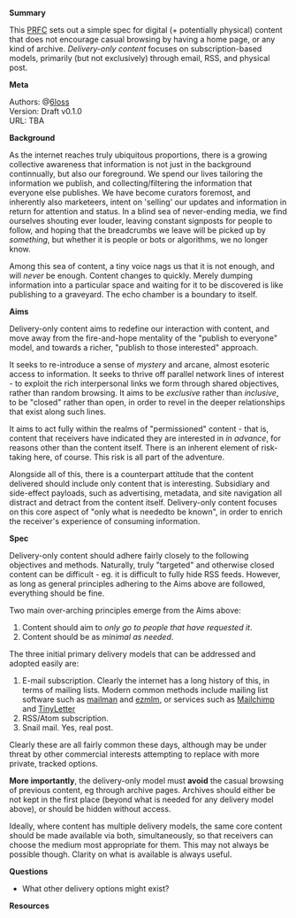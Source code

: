 **Summary**

This [PRFC](https://github.com/exmosis/prfc-0-prfcs/blob/master/prfc-0.md) sets out a simple spec for digital (+ potentially physical) content that does not encourage casual browsing by having a home page, or any kind of archive. *Delivery-only content* focuses on subscription-based models, primarily (but not exclusively) through email, RSS, and physical post.

**Meta**

Authors: @[6loss](https://twitter.com/6loss)<br>
Version: Draft v0.1.0<br>
URL: TBA<br>

**Background**

As the internet reaches truly ubiquitous proportions, there is a growing collective awareness that information is not just in the background continnually, but also our foreground. We spend our lives tailoring the information we publish, and collecting/filtering the information that everyone else publishes. We have become curators foremost, and inherently also marketeers, intent on 'selling' our updates and information in return for attention and status. In a blind sea of never-ending media, we find ourselves shouting ever louder, leaving constant signposts for people to follow, and hoping that the breadcrumbs we leave will be picked up by *something*, but whether it is people or bots or algorithms, we no longer know.

Among this sea of content, a tiny voice nags us that it is not enough, and will *never* be enough. Content changes to quickly. Merely dumping information into a particular space and waiting for it to be discovered is like publishing to a graveyard. The echo chamber is a boundary to itself.

**Aims**

Delivery-only content aims to redefine our interaction with content, and move away from the fire-and-hope mentality of the "publish to everyone" model, and towards a richer, "publish to those interested" approach.

It seeks to re-introduce a sense of *mystery* and arcane, almost esoteric access to information. It seeks to thrive off parallel network lines of interest - to exploit the rich interpersonal links we form through shared objectives, rather than random browsing. It aims to be *exclusive* rather than *inclusive*, to be "closed" rather than open, in order to revel in the deeper relationships that exist along such lines.

It aims to act fully within the realms of "permissioned" content - that is, content that receivers have indicated they are interested in *in advance*, for reasons other than the content itself. There is an inherent element of risk-taking here, of course. This risk is all part of the adventure.

Alongside all of this, there is a counterpart attitude that the content delivered should include only content that is interesting. Subsidiary and side-effect payloads, such as advertising, metadata, and site navigation all distract and detract from the content itself. Delivery-only content focuses on this core aspect of "only what is neededto be known", in order to enrich the receiver's experience of consuming information.

**Spec**

Delivery-only content should adhere fairly closely to the following objectives and methods. Naturally, truly "targeted" and otherwise closed content can be difficult - eg. it is difficult to fully hide RSS feeds. However, as long as general principles adhering to the Aims above are followed, everything should be fine.

Two main over-arching principles emerge from the Aims above:

1. Content should aim to *only go to people that have requested it*.
2. Content should be as *minimal as needed*.

The three initial primary delivery models that can be addressed and adopted easily are:

1. E-mail subscription. Clearly the internet has a long history of this, in terms of mailing lists. Modern common methods include mailing list software such as [mailman](http://www.list.org/) and [ezmlm](https://cr.yp.to/ezmlm.html), or services such as [Mailchimp](http://mailchimp.com/) and [TinyLetter](https://tinyletter.com/)
2. RSS/Atom subscription. 
3. Snail mail. Yes, real post.

Clearly these are all fairly common these days, although may be under threat by other commercial interests attempting to replace with more private, tracked options.

**More importantly**, the delivery-only model must **avoid** the casual browsing of previous content, eg through archive pages. Archives should either be not kept in the first place (beyond what is needed for any delivery model above), or should be hidden without access.

Ideally, where content has multiple delivery models, the same core content should be made available via both, simultaneously, so that receivers can choose the medium most appropriate for them. This may not always be possible though. Clarity on what is available is always useful.

**Questions**

* What other delivery options might exist?

**Resources**



